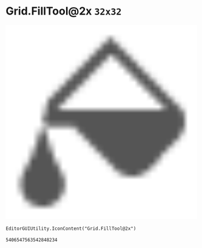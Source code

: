 # Grid.FillTool@2x `32x32`
<img src="/img/Grid.FillTool@2x.png" width=512 height=512>

``` CSharp
EditorGUIUtility.IconContent("Grid.FillTool@2x")
```
```
5406547563542848234
```
